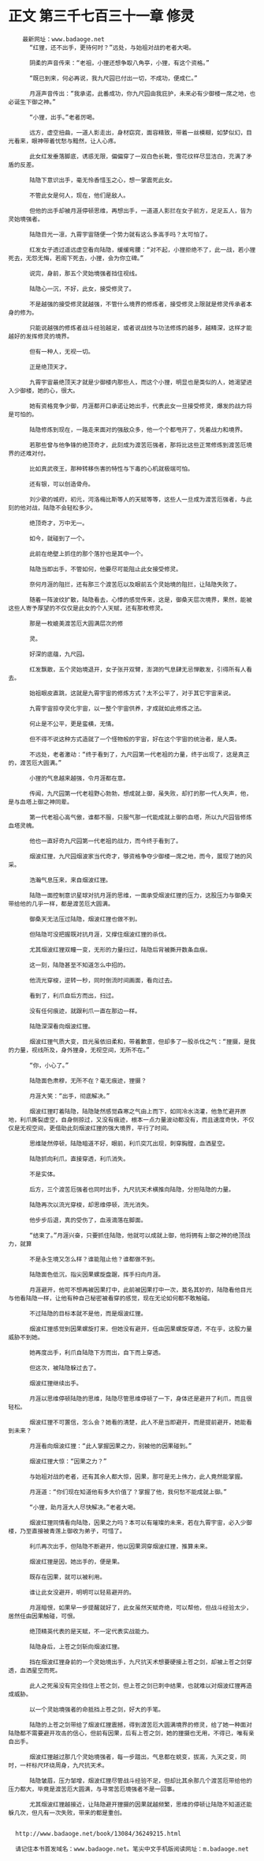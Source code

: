 # 正文 第三千七百三十一章 修灵
        最新网址：www.badaoge.net
          “红狸，还不出手，更待何时？”远处，与始祖对战的老者大喝。
      
          阴柔的声音传来：“老祖，小狸还想争取八角亭，小狸，有这个资格。”
      
          “既已到来，何必再说，我九尺园已付出一切，不成功，便成仁。”
      
          月涯声音传出：“我承诺，此番成功，你九尺园由我庇护，未来必有少御楼一席之地，也必诞生下御之神。”
      
          “小狸，出手。”老者厉喝。
      
          远方，虚空扭曲，一道人影走出，身材窈窕，面容精致，带着一丝模糊，如梦似幻，目光看来，眼神带着忧愁与黯然，让人心疼。
      
          此女红发垂落脚底，诱惑无限，偏偏穿了一双白色长靴，雪花纹样尽显洁白，充满了矛盾的反差。
      
          陆隐下意识出手，毫无怜香惜玉之心，想一掌震死此女。
      
          不管此女是何人，现在，他们是敌人。
      
          但他的出手却被月涯停顿思维，再想出手，一道道人影拦在女子前方，足足五人，皆为灵始境强者。
      
          陆隐目光一凛，九霄宇宙随便一个势力就有这么多高手吗？太可怕了。
      
          红发女子透过遥远虚空看向陆隐，缓缓弯腰：“对不起，小狸拒绝不了，此一战，若小狸死去，无怨无悔，若阁下死去，小狸，会为你立碑。”
      
          说完，身前，那五个灵始境强者挡住视线。
      
          陆隐心一沉，不好，此女，接受修灵了。
      
          不是越强的接受修灵就越强，不管什么境界的修炼者，接受修灵上限就是修灵传承者本身的修为。
      
          只能说越强的修炼者战斗经验越足，或者说战技与功法修炼的越多，越精深，这样才能越好的发挥修灵的境界。
      
          但有一种人，无视一切。
      
          正是绝顶天才。
      
          九霄宇宙最绝顶天才就是少御楼内那些人，而这个小狸，明显也是类似的人，她渴望进入少御楼，她的心，很大。
      
          她有资格竞争少御，月涯都开口承诺让她出手，代表此女一旦接受修灵，爆发的战力将是可怕的。
      
          陆隐修炼到现在，一路走来面对的强敌众多，他一个个都甩开了，凭着战力和境界。
      
          若那些曾与他争锋的绝顶奇才，此刻成为渡苦厄强者，那将比这些正常修炼到渡苦厄境界的还难对付。
      
          比如真武夜王，那种转移伤害的特性与下毒的心机就极端可怕。
      
          还有银，可以创造骨舟。
      
          刘少歌的城府，初元，河洛梅比斯等人的天赋等等，这些人一旦成为渡苦厄强者，与此刻的他对战，陆隐不会轻松多少。
      
          绝顶奇才，万中无一。
      
          如今，就碰到了一个。
      
          此前在绝壁上抓住的那个落狞也是其中一个。
      
          陆隐当即出手，不管如何，他要尽可能阻止此女接受修灵。
      
          奈何月涯的阻拦，还有那三个渡苦厄以及眼前五个灵始境的阻拦，让陆隐失败了。
      
          随着一阵波纹扩散，陆隐看去，心悸的感觉传来，这是，御桑天层次境界，果然，能被这些人寄予厚望的不仅仅是此女的个人天赋，还有那枚修灵。
      
          那是一枚媲美渡苦厄大圆满层次的修
      
          灵。
      
          好深的底蕴，九尺园。
      
          红发飘散，五个灵始境退开，女子张开双臂，澎湃的气息肆无忌惮散发，引得所有人看去。
      
          始祖眼皮直跳，这就是九霄宇宙的修炼方式？太不公平了，对于其它宇宙来说。
      
          九霄宇宙掠夺灵化宇宙，以一整个宇宙供养，才成就如此修炼之法。
      
          何止是不公平，更是蛮横，无情。
      
          但不得不说这种方式造就了一个怪物般的宇宙，好在这个宇宙的统治者，是人类。
      
          不远处，老者激动：“终于看到了，九尺园第一代老祖的力量，终于出现了，这是真正的，渡苦厄大圆满。”
      
          小狸的气息越来越强，令月涯都在意。
      
          传闻，九尺园第一代老祖野心勃勃，想成就上御，虽失败，却打的那一代人失声，他，是与血塔上御之神同辈。
      
          第一代老祖心高气傲，谁都不服，只服气那一代能成就上御的血塔，所以九尺园皆修炼血塔灵魄。
      
          他也一直好奇九尺园第一代老祖的战力，而今终于看到了。
      
          烟波红狸，九尺园烟波家当代奇才，够资格争夺少御楼一席之地，而今，展现了她的风采。
      
          浩瀚气息压来，来自烟波红狸。
      
          陆隐一面控制意识星球对抗月涯的思维，一面承受烟波红狸的压力，这股压力与御桑天带给他的几乎一样，都是渡苦厄大圆满。
      
          御桑天无法压过陆隐，烟波红狸也做不到。
      
          但陆隐可没把握既对抗月涯，又撑住烟波红狸的杀伐。
      
          尤其烟波红狸双瞳一变，无形的力量扫过，陆隐后背被撕开数条血痕。
      
          这一刻，陆隐甚至不知道怎么中招的。
      
          他流光穿梭，逆转一秒，同时倒流时间画面，看向过去。
      
          看到了，利爪自后方而出，扫过。
      
          没有任何痕迹，就跟利爪一直在那边一样。
      
          陆隐深深看向烟波红狸。
      
          烟波红狸气质大变，目光虽依旧柔和，带着歉意，但却多了一股杀伐之气：“狸摄，是我的力量，视线所及，身外狸身，无视空间，无所不在。”
      
          “你，小心了。”
      
          陆隐面色肃穆，无所不在？毫无痕迹，狸摄？
      
          月涯大笑：“出手，彻底解决。”
      
          烟波红狸盯着陆隐，陆隐陡然感觉森寒之气由上而下，如同冷水浇灌，他急忙避开原地，利爪撕裂虚空，自身侧掠过，又没有痕迹，根本一点力量波动都没有，而且速度奇快，不仅仅是无视空间，更借助此刻烟波红狸的强大境界，平行了时间。
      
          思维陡然停顿，陆隐暗道不好，眼前，利爪突兀出现，刺穿胸膛，血洒星空。
      
          陆隐抓向利爪，直接穿透，利爪消失。
      
          不是实体。
      
          后方，三个渡苦厄强者也同时出手，九尺抗天术横推向陆隐，分担陆隐的力量。
      
          陆隐再次以流光穿梭，却思维停顿，流光消失。
      
          他步步后退，真的受伤了，血液滴落在脚面。
      
          “结束了。”月涯兴奋，只要抓住陆隐，他就可以成就上御，他将拥有上御之神的绝顶战力，就算
      
          不是永生境又怎么样？谁能阻止他？谁都做不到。
      
          陆隐面色低沉，指尖因果螺旋盘踞，挥手扫向月涯。
      
          月涯避开，他可不想再被因果打中，此前被因果打中一次，莫名其妙的，陆隐看他目光与他看陆隐一样，让他有种自己秘密被看穿的感觉，现在无论如何都不敢触碰。
      
          不过陆隐的目标本就不是他，而是烟波红狸。
      
          烟波红狸感觉到因果螺旋打来，但她没有避开，任由因果螺旋穿透，不在乎，这股力量威胁不到她。
      
          她再度出手，利爪自陆隐下方而出，自下而上穿透。
      
          但这次，被陆隐躲过去了。
      
          烟波红狸继续出手。
      
          月涯以思维停顿陆隐的思维，陆隐尽管思维停顿了一下，身体还是避开了利爪，而且很轻松。
      
          烟波红狸不可置信，怎么会？她看的清楚，此人不是当即避开，而是提前避开，她能看到未来？
      
          月涯看向烟波红狸：“此人掌握因果之力，别被他的因果碰到。”
      
          烟波红狸大惊：“因果之力？”
      
          与始祖对战的老者，还有其余人都大惊，因果，那可是无上伟力，此人竟然能掌握。
      
          月涯道：“你们现在知道他有多大价值了？掌握了他，我何愁不能成就上御。”
      
          “小狸，助月涯大人尽快解决。”老者大喝。
      
          烟波红狸同情看向陆隐，因果之力吗？本可以有璀璨的未来，若在九霄宇宙，必入少御楼，乃至直接被青莲上御收为弟子，可惜了。
      
          利爪再次出手，但陆隐不断避开，他以因果洞穿烟波红狸，推算未来。
      
          烟波红狸是因，她出手的，便是果。
      
          既存在因果，就可以被利用。
      
          谁让此女没避开，明明可以轻易避开的。
      
          月涯暗恨，如果早一步提醒就好了，此女虽然天赋奇绝，可以帮他，但战斗经验太少，居然任由因果触碰，可恨。
      
          绝顶精英代表的是天赋，不一定代表实战能力。
      
          陆隐身后，上苍之剑斩向烟波红狸。
      
          挡在烟波红狸身前的一个灵始境出手，九尺抗天术想要硬接上苍之剑，却被上苍之剑穿透，血洒星空而死。
      
          此人之死虽没有完全挡住上苍之剑，但上苍之剑已刺中结果，也就难以对烟波红狸再造成威胁。
      
          以一个灵始境强者的命抵挡上苍之剑，好大的手笔。
      
          陆隐的上苍之剑带给了烟波红狸震撼，得到渡苦厄大圆满境界的修灵，给了她一种面对陆隐都不需要避开攻击的信心，但前有因果，后有上苍之剑，她的狸摄也无用，不得已，唯有亲自出手。
      
          烟波红狸越过那几个灵始境强者，每一步踏出，气息都在蜕变，拔高，九天之变，同时，一杆标尺环绕周身，九尺抗天术。
      
          陆隐皱眉，压力邹增，烟波红狸尽管战斗经验不足，但却比其余那几个渡苦厄带给他的压力都大，毕竟是渡苦厄大圆满，与寻常苦厄境强者不是一回事。
      
          尤其烟波红狸越接近，让陆隐避开狸摄的因果就越频繁，思维的停顿让陆隐不知道还能躲几次，但凡有一次失败，带来的都是重创。
      
      
      http://www.badaoge.net/book/13084/36249215.html
      
      请记住本书首发域名：www.badaoge.net。笔尖中文手机版阅读网址：m.badaoge.net